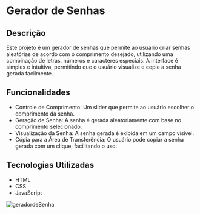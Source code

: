 # Gerador de Senhas

## Descrição
Este projeto é um gerador de senhas que permite ao usuário criar senhas aleatórias de acordo com o comprimento desejado, utilizando uma combinação de letras, números e caracteres especiais. A interface é simples e intuitiva, permitindo que o usuário visualize e copie a senha gerada facilmente.

## Funcionalidades
- Controle de Comprimento: Um slider que permite ao usuário escolher o comprimento da senha.
- Geração de Senha: A senha é gerada aleatoriamente com base no comprimento selecionado.
- Visualização da Senha: A senha gerada é exibida em um campo visível.
- Cópia para a Área de Transferência: O usuário pode copiar a senha gerada com um clique, facilitando o uso.

## Tecnologias Utilizadas
- HTML
- CSS
- JavaScript

![geradordeSenha](https://github.com/user-attachments/assets/f60666f2-009b-4db0-b7df-38941c460726)
